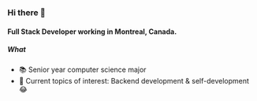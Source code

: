  ### Hi there 👋

#### Full Stack Developer working in Montreal, Canada.

##### What
- :books: Senior year computer science major 
- 🌱 Current topics of interest: Backend development & self-development 😂
 

